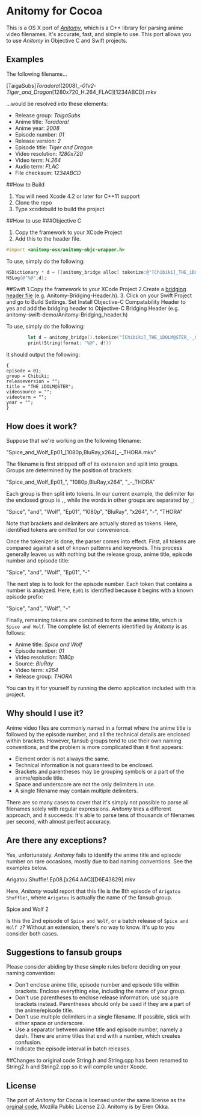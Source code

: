 # Anitomy for Cocoa

This is a OS X port of [*Anitomy*](https://github.com/erengy/anitomy), which is a C++ library for parsing anime video filenames. It's accurate, fast, and simple to use. This port allows you to use *Anitomy* in Objective C and Swift projects.

## Examples

The following filename...

[TaigaSubs]_Toradora!_(2008)_-_01v2_-_Tiger_and_Dragon_[1280x720_H.264_FLAC][1234ABCD].mkv

...would be resolved into these elements:

- Release group: *TaigaSubs*
- Anime title: *Toradora!*
- Anime year: *2008*
- Episode number: *01*
- Release version: *2*
- Episode title: *Tiger and Dragon*
- Video resolution: *1280x720*
- Video term: *H.264*
- Audio term: *FLAC*
- File checksum: *1234ABCD*

##How to Build
1. You will need Xcode 4.2 or later for C++11 support
2. Clone the repo
3. Type xcodebuild to build the project

##How to use 
###Objective C
1. Copy the framework to your XCode Project
2. Add this to the header file.
```objective-c
#import <anitomy-osx/anitomy-objc-wrapper.h>
```

To use, simply do the following:
```objective-c
NSDictionary * d = [[anitomy_bridge alloc] tokenize:@"[Chibiki]_THE_iDOLM@STER_-_01_[720p][C83E5732].mkv"];
NSLog(@"%@",d);
```

##Swift
1.Copy the framework to your XCode Project
2.Create a [bridging header file](http://swiftalicio.us/2014/11/using-cocoapods-from-swift/) (e.g. Anitomy-Bridging-Header.h).
3. Click on your Swift Project and go to Build Settings. Set Install Objective-C Compatability Header to yes and add the bridging header to Objective-C Bridging Header (e.g. anitomy-swift-demo/Anitomy-Bridging_header.h)

To use, simply do the following:
```swift
        let d = anitomy_bridge().tokenize("[Chibiki]_THE_iDOLM@STER_-_01_[720p][C83E5732].mkv")
        print(String(format: "%@", d!))
```


It should output the following:
```
{
episode = 01;
group = Chibiki;
releaseversion = "";
title = "THE iDOLM@STER";
videosource = "";
videoterm = "";
year = "";
}
```

## How does it work?

Suppose that we're working on the following filename:

"Spice_and_Wolf_Ep01_[1080p,BluRay,x264]_-_THORA.mkv"

The filename is first stripped off of its extension and split into groups. Groups are determined by the position of brackets:

"Spice_and_Wolf_Ep01_", "1080p,BluRay,x264", "_-_THORA"

Each group is then split into tokens. In our current example, the delimiter for the enclosed group is `,`, while the words in other groups are separated by `_`:

"Spice", "and", "Wolf", "Ep01", "1080p", "BluRay", "x264", "-", "THORA"

Note that brackets and delimiters are actually stored as tokens. Here, identified tokens are omitted for our convenience.

Once the tokenizer is done, the parser comes into effect. First, all tokens are compared against a set of known patterns and keywords. This process generally leaves us with nothing but the release group, anime title, episode number and episode title:

"Spice", "and", "Wolf", "Ep01", "-"

The next step is to look for the episode number. Each token that contains a number is analyzed. Here, `Ep01` is identified because it begins with a known episode prefix:

"Spice", "and", "Wolf", "-"

Finally, remaining tokens are combined to form the anime title, which is `Spice and Wolf`. The complete list of elements identified by *Anitomy* is as follows:

- Anime title: *Spice and Wolf*
- Episode number: *01*
- Video resolution: *1080p*
- Source: *BluRay*
- Video term: *x264*
- Release group: *THORA*

You can try it for yourself by running the demo application included with this project.

## Why should I use it?

Anime video files are commonly named in a format where the anime title is followed by the episode number, and all the technical details are enclosed within brackets. However, fansub groups tend to use their own naming conventions, and the problem is more complicated than it first appears:

- Element order is not always the same.
- Technical information is not guaranteed to be enclosed.
- Brackets and parentheses may be grouping symbols or a part of the anime/episode title.
- Space and underscore are not the only delimiters in use.
- A single filename may contain multiple delimiters.

There are so many cases to cover that it's simply not possible to parse all filenames solely with regular expressions. *Anitomy* tries a different approach, and it succeeds: It's able to parse tens of thousands of filenames per second, with almost perfect accuracy.

## Are there any exceptions?

Yes, unfortunately. *Anitomy* fails to identify the anime title and episode number on rare occasions, mostly due to bad naming conventions. See the examples below.

Arigatou.Shuffle!.Ep08.[x264.AAC][D6E43829].mkv

Here, *Anitomy* would report that this file is the 8th episode of `Arigatou Shuffle!`, where `Arigatou` is actually the name of the fansub group.

Spice and Wolf 2

Is this the 2nd episode of `Spice and Wolf`, or a batch release of `Spice and Wolf 2`? Without an extension, there's no way to know. It's up to you consider both cases.

## Suggestions to fansub groups

Please consider abiding by these simple rules before deciding on your naming convention:

- Don't enclose anime title, episode number and episode title within brackets. Enclose everything else, including the name of your group.
- Don't use parentheses to enclose release information; use square brackets instead. Parentheses should only be used if they are a part of the anime/episode title.
- Don't use multiple delimiters in a single filename. If possible, stick with either space or underscore.
- Use a separator between anime title and episode number, namely a dash. There are anime titles that end with a number, which creates confusion.
- Indicate the episode interval in batch releases.

##Changes to original code
String.h and String.cpp has been renamed to String2.h and String2.cpp so it will compile under Xcode.

## License

The port of *Anitomy* for Cocoa is licensed under the same license as the [orginal code](https://github.com/erengy/anitomy), Mozilla Public License 2.0. Anitomy is by Eren Okka.
